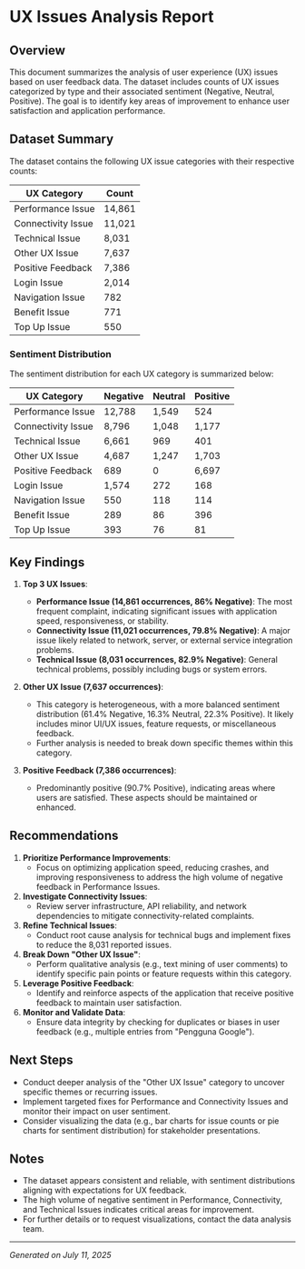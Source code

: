 # UX Issues Analysis Report

## Overview

This document summarizes the analysis of user experience (UX) issues based on user feedback data. The dataset includes counts of UX issues categorized by type and their associated sentiment (Negative, Neutral, Positive). The goal is to identify key areas of improvement to enhance user satisfaction and application performance.

## Dataset Summary

The dataset contains the following UX issue categories with their respective counts:

| UX Category        | Count  |
| ------------------ | ------ |
| Performance Issue  | 14,861 |
| Connectivity Issue | 11,021 |
| Technical Issue    | 8,031  |
| Other UX Issue     | 7,637  |
| Positive Feedback  | 7,386  |
| Login Issue        | 2,014  |
| Navigation Issue   | 782    |
| Benefit Issue      | 771    |
| Top Up Issue       | 550    |

### Sentiment Distribution

The sentiment distribution for each UX category is summarized below:

| UX Category        | Negative | Neutral | Positive |
| ------------------ | -------- | ------- | -------- |
| Performance Issue  | 12,788   | 1,549   | 524      |
| Connectivity Issue | 8,796    | 1,048   | 1,177    |
| Technical Issue    | 6,661    | 969     | 401      |
| Other UX Issue     | 4,687    | 1,247   | 1,703    |
| Positive Feedback  | 689      | 0       | 6,697    |
| Login Issue        | 1,574    | 272     | 168      |
| Navigation Issue   | 550      | 118     | 114      |
| Benefit Issue      | 289      | 86      | 396      |
| Top Up Issue       | 393      | 76      | 81       |

## Key Findings

1. **Top 3 UX Issues**:

    - **Performance Issue (14,861 occurrences, 86% Negative)**: The most frequent complaint, indicating significant issues with application speed, responsiveness, or stability.
    - **Connectivity Issue (11,021 occurrences, 79.8% Negative)**: A major issue likely related to network, server, or external service integration problems.
    - **Technical Issue (8,031 occurrences, 82.9% Negative)**: General technical problems, possibly including bugs or system errors.

2. **Other UX Issue (7,637 occurrences)**:

    - This category is heterogeneous, with a more balanced sentiment distribution (61.4% Negative, 16.3% Neutral, 22.3% Positive). It likely includes minor UI/UX issues, feature requests, or miscellaneous feedback.
    - Further analysis is needed to break down specific themes within this category.

3. **Positive Feedback (7,386 occurrences)**:
    - Predominantly positive (90.7% Positive), indicating areas where users are satisfied. These aspects should be maintained or enhanced.

## Recommendations

1. **Prioritize Performance Improvements**:
    - Focus on optimizing application speed, reducing crashes, and improving responsiveness to address the high volume of negative feedback in Performance Issues.
2. **Investigate Connectivity Issues**:
    - Review server infrastructure, API reliability, and network dependencies to mitigate connectivity-related complaints.
3. **Refine Technical Issues**:
    - Conduct root cause analysis for technical bugs and implement fixes to reduce the 8,031 reported issues.
4. **Break Down "Other UX Issue"**:
    - Perform qualitative analysis (e.g., text mining of user comments) to identify specific pain points or feature requests within this category.
5. **Leverage Positive Feedback**:
    - Identify and reinforce aspects of the application that receive positive feedback to maintain user satisfaction.
6. **Monitor and Validate Data**:
    - Ensure data integrity by checking for duplicates or biases in user feedback (e.g., multiple entries from "Pengguna Google").

## Next Steps

-   Conduct deeper analysis of the "Other UX Issue" category to uncover specific themes or recurring issues.
-   Implement targeted fixes for Performance and Connectivity Issues and monitor their impact on user sentiment.
-   Consider visualizing the data (e.g., bar charts for issue counts or pie charts for sentiment distribution) for stakeholder presentations.

## Notes

-   The dataset appears consistent and reliable, with sentiment distributions aligning with expectations for UX feedback.
-   The high volume of negative sentiment in Performance, Connectivity, and Technical Issues indicates critical areas for improvement.
-   For further details or to request visualizations, contact the data analysis team.

---

_Generated on July 11, 2025_
